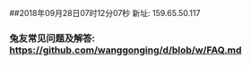 ##2018年09月28日07时12分07秒 新址: 159.65.50.117
### 兔友常见问题及解答: https://github.com/wanggonging/d/blob/w/FAQ.md
